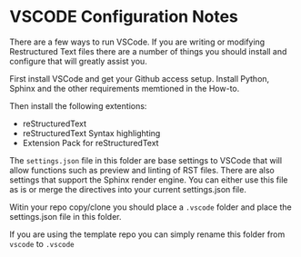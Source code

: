 VSCODE Configuration Notes
==========================

There are a few ways to run VSCode. If you are writing or modifying Restructured Text files there are a number of things you should install and configure that will greatly assist you.

First install VSCode and get your Github access setup. Install Python, Sphinx and the other requirements memtioned in the How-to.

Then install the following extentions:

- reStructuredText
- reStructuredText Syntax highlighting
- Extension Pack for reStructuredText

The ``settings.json`` file in this folder are base settings to VSCode that will allow functions such as preview and linting of RST files. There are also settings that support the Sphinx render engine. You can either use this file as is or merge the directives into your current settings.json file. 

Witin your repo copy/clone you should place a ``.vscode`` folder and place the settings.json file in this folder. 

If you are using the template repo you can simply rename this folder from ``vscode`` to ``.vscode``
